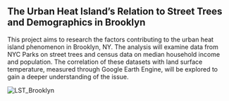 ## The Urban Heat Island’s Relation to Street Trees and Demographics in Brooklyn

This project aims to research the factors contributing to the urban heat island phenomenon in Brooklyn, NY. The analysis will examine data from NYC Parks on street trees and census data on median household income and population. The correlation of these datasets with land surface temperature, measured through Google Earth Engine, will be explored to gain a deeper understanding of the issue.


![LST_Brooklyn](<img"https://user-images.githubusercontent.com/125500854/235938679-ec57159f-ef14-46d2-980f-431252d075ab.png" width=50% height=50%>)
